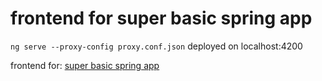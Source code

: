 # frontend for super basic spring app

`ng serve --proxy-config proxy.conf.json` deployed on localhost:4200

frontend for: [super basic spring app](https://github.com/EricKrg/basic_spring_boot)
